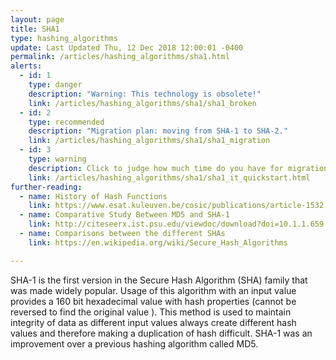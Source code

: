 ```yaml
---
layout: page
title: SHA1
type: hashing_algorithms
update: Last Updated Thu, 12 Dec 2018 12:00:01 -0400
permalink: /articles/hashing_algorithms/sha1.html
alerts:
  - id: 1
    type: danger
    description: "Warning: This technology is obsolete!"
    link: /articles/hashing_algorithms/sha1/sha1_broken
  - id: 2
    type: recommended
    description: "Migration plan: moving from SHA-1 to SHA-2."
    link: /articles/hashing_algorithms/sha1/sha1_migration
  - id: 3
    type: warning
    description: Click to judge how much time do you have for migration.
    link: /articles/hashing_algorithms/sha1/sha1_it_quickstart.html
further-reading:
  - name: History of Hash Functions
    link: https://www.esat.kuleuven.be/cosic/publications/article-1532.pdf
  - name: Comparative Study Between MD5 and SHA-1
    link: http://citeseerx.ist.psu.edu/viewdoc/download?doi=10.1.1.659.1400&rep=rep1&type=pdf
  - name: Comparisons between the different SHAs
    link: https://en.wikipedia.org/wiki/Secure_Hash_Algorithms

---
```

SHA-1 is the first version in the Secure Hash Algorithm (SHA) family that was made widely popular. Usage of this algorithm with an input value provides a 160 bit hexadecimal value with hash properties (cannot be reversed to find the original value ). This method is used to maintain integrity of data as different input values always create different hash values and therefore making a duplication of hash difficult. SHA-1 was an improvement over a previous hashing algorithm called MD5.
